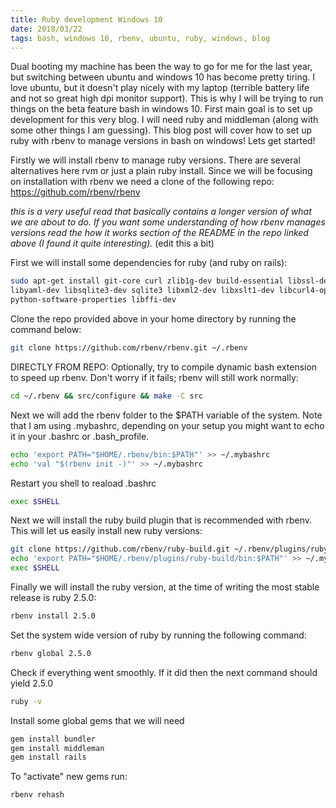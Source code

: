 ```yaml
---
title: Ruby development Windows 10
date: 2018/03/22
tags: bash, windows 10, rbenv, ubuntu, ruby, windows, blog
---
```


Dual booting my machine has been the way to go for me for the last year, but switching between ubuntu and windows 10 has become pretty tiring. I love ubuntu, but it doesn't
play nicely with my laptop (terrible battery life and not so great high dpi monitor support). This is why I will be trying to run things on the beta feature bash in windows 10.
First main goal is to set up development for this very blog. I will need ruby and middleman (along with some other things I am guessing). This blog post will cover how to set up
ruby with rbenv to manage versions in bash on windows! Lets get started!

Firstly we will install rbenv to manage ruby versions. There are several alternatives here rvm or just a plain ruby install. Since we will be focusing on installation with rbenv we need a clone of the following repo: https://github.com/rbenv/rbenv

*this is a very useful read that basically contains a longer version of what we are about to do. If you want some understanding of how rbenv manages versions read the how it works section of the README in the repo
linked above (I found it quite interesting).* (edit this a bit)

First we will install some dependencies for ruby (and ruby on rails):

```bash
sudo apt-get install git-core curl zlib1g-dev build-essential libssl-dev libreadline-dev
libyaml-dev libsqlite3-dev sqlite3 libxml2-dev libxslt1-dev libcurl4-openssl-dev
python-software-properties libffi-dev
```

Clone the repo provided above in your home directory by running the command below:

```bash
git clone https://github.com/rbenv/rbenv.git ~/.rbenv
```

DIRECTLY FROM REPO: Optionally, try to compile dynamic bash extension to speed up rbenv. Don't worry if it fails; rbenv will still work normally:

```bash
cd ~/.rbenv && src/configure && make -C src
```

Next we will add the rbenv folder to the $PATH variable of the system. Note that I am using .mybashrc, depending on your setup you might want to echo it in your .bashrc or .bash_profile.

```bash
echo 'export PATH="$HOME/.rbenv/bin:$PATH"' >> ~/.mybashrc
echo 'val "$(rbenv init -)"' >> ~/.mybashrc
```

Restart you shell to reaload .bashrc

```bash
exec $SHELL
```

Next we will install the ruby build plugin that is recommended with rbenv. This will let us easily install new ruby versions:

```bash
git clone https://github.com/rbenv/ruby-build.git ~/.rbenv/plugins/ruby-build
echo 'export PATH="$HOME/.rbenv/plugins/ruby-build/bin:$PATH"' >> ~/.mybashrc
exec $SHELL
```

Finally we will install the ruby version, at the time of writing the most stable release is ruby 2.5.0:

```bash
rbenv install 2.5.0
```

Set the system wide version of ruby by running the following command:

```bash
rbenv global 2.5.0
```

Check if everything went smoothly. If it did then the next command should yield 2.5.0

```bash
ruby -v
```

Install some global gems that we will need

```bash
gem install bundler
gem install middleman
gem install rails
```

To "activate" new gems run:

```bash
rbenv rehash
```
